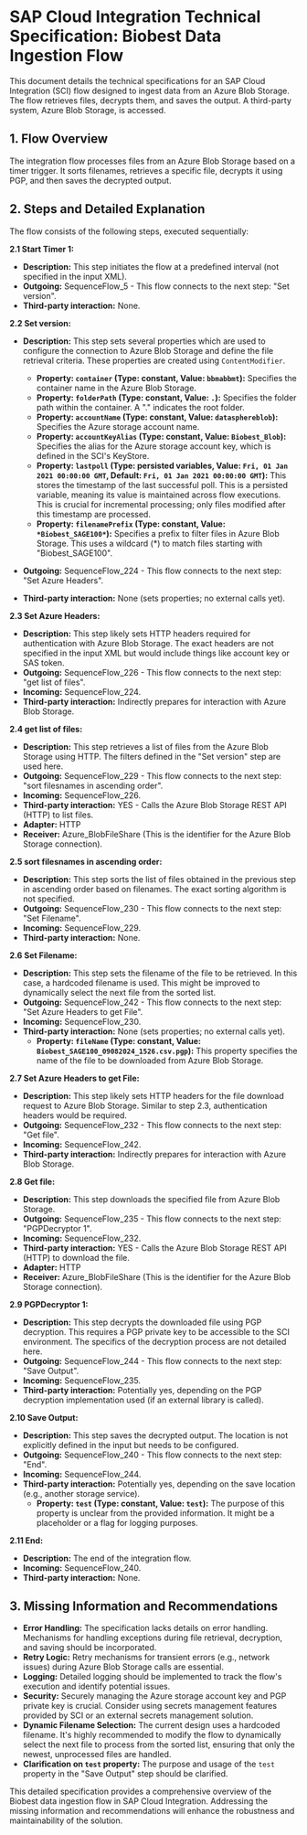 # SAP Cloud Integration Technical Specification: Biobest Data Ingestion Flow

This document details the technical specifications for an SAP Cloud Integration (SCI) flow designed to ingest data from an Azure Blob Storage.  The flow retrieves files, decrypts them, and saves the output.  A third-party system, Azure Blob Storage, is accessed.


## 1. Flow Overview

The integration flow processes files from an Azure Blob Storage based on a timer trigger. It sorts filenames, retrieves a specific file, decrypts it using PGP, and then saves the decrypted output.

## 2. Steps and Detailed Explanation

The flow consists of the following steps, executed sequentially:

**2.1 Start Timer 1:**

* **Description:** This step initiates the flow at a predefined interval (not specified in the input XML).
* **Outgoing:** SequenceFlow_5 - This flow connects to the next step: "Set version".
* **Third-party interaction:** None.

**2.2 Set version:**

* **Description:**  This step sets several properties which are used to configure the connection to Azure Blob Storage and define the file retrieval criteria.  These properties are created using `ContentModifier`.
    * **Property: `container` (Type: constant, Value: `bbmabbmt`):** Specifies the container name in the Azure Blob Storage.
    * **Property: `folderPath` (Type: constant, Value: `.`):** Specifies the folder path within the container. A "." indicates the root folder.
    * **Property: `accountName` (Type: constant, Value: `datasphereblob`):**  Specifies the Azure storage account name.
    * **Property: `accountKeyAlias` (Type: constant, Value: `Biobest_Blob`):** Specifies the alias for the Azure storage account key, which is defined in the SCI's KeyStore.
    * **Property: `lastpoll` (Type: persisted variables, Value: `Fri, 01 Jan 2021 00:00:00 GMT`, Default: `Fri, 01 Jan 2021 00:00:00 GMT`):** This stores the timestamp of the last successful poll. This is a persisted variable, meaning its value is maintained across flow executions.  This is crucial for incremental processing; only files modified after this timestamp are processed.
    * **Property: `filenamePrefix` (Type: constant, Value: `*Biobest_SAGE100*`):** Specifies a prefix to filter files in Azure Blob Storage. This uses a wildcard (*) to match files starting with "Biobest_SAGE100".

* **Outgoing:** SequenceFlow_224 - This flow connects to the next step: "Set Azure Headers".
* **Third-party interaction:** None (sets properties; no external calls yet).

**2.3 Set Azure Headers:**

* **Description:**  This step likely sets HTTP headers required for authentication with Azure Blob Storage. The exact headers are not specified in the input XML but would include things like account key or SAS token.
* **Outgoing:** SequenceFlow_226 - This flow connects to the next step: "get list of files".
* **Incoming:** SequenceFlow_224.
* **Third-party interaction:** Indirectly prepares for interaction with Azure Blob Storage.

**2.4 get list of files:**

* **Description:** This step retrieves a list of files from the Azure Blob Storage using HTTP.  The filters defined in the "Set version" step are used here.
* **Outgoing:** SequenceFlow_229 - This flow connects to the next step: "sort filesnames in ascending order".
* **Incoming:** SequenceFlow_226.
* **Third-party interaction:** YES - Calls the Azure Blob Storage REST API (HTTP) to list files.
* **Adapter:** HTTP
* **Receiver:** Azure_BlobFileShare (This is the identifier for the Azure Blob Storage connection).

**2.5 sort filesnames in ascending order:**

* **Description:** This step sorts the list of files obtained in the previous step in ascending order based on filenames. The exact sorting algorithm is not specified.
* **Outgoing:** SequenceFlow_230 - This flow connects to the next step: "Set Filename".
* **Incoming:** SequenceFlow_229.
* **Third-party interaction:** None.

**2.6 Set Filename:**

* **Description:** This step sets the filename of the file to be retrieved.  In this case, a hardcoded filename is used.  This might be improved to dynamically select the next file from the sorted list.
* **Outgoing:** SequenceFlow_242 - This flow connects to the next step: "Set Azure Headers to get File".
* **Incoming:** SequenceFlow_230.
* **Third-party interaction:** None (sets properties; no external calls yet).
  * **Property: `fileName` (Type: constant, Value: `Biobest_SAGE100_09082024_1526.csv.pgp`):** This property specifies the name of the file to be downloaded from Azure Blob Storage.

**2.7 Set Azure Headers to get File:**

* **Description:** This step likely sets HTTP headers for the file download request to Azure Blob Storage.  Similar to step 2.3, authentication headers would be required.
* **Outgoing:** SequenceFlow_232 - This flow connects to the next step: "Get file".
* **Incoming:** SequenceFlow_242.
* **Third-party interaction:** Indirectly prepares for interaction with Azure Blob Storage.


**2.8 Get file:**

* **Description:** This step downloads the specified file from Azure Blob Storage.
* **Outgoing:** SequenceFlow_235 - This flow connects to the next step: "PGPDecryptor 1".
* **Incoming:** SequenceFlow_232.
* **Third-party interaction:** YES - Calls the Azure Blob Storage REST API (HTTP) to download the file.
* **Adapter:** HTTP
* **Receiver:** Azure_BlobFileShare (This is the identifier for the Azure Blob Storage connection).

**2.9 PGPDecryptor 1:**

* **Description:** This step decrypts the downloaded file using PGP decryption. This requires a PGP private key to be accessible to the SCI environment.  The specifics of the decryption process are not detailed here.
* **Outgoing:** SequenceFlow_244 - This flow connects to the next step: "Save Output".
* **Incoming:** SequenceFlow_235.
* **Third-party interaction:**  Potentially yes, depending on the PGP decryption implementation used (if an external library is called).

**2.10 Save Output:**

* **Description:** This step saves the decrypted output. The location is not explicitly defined in the input but needs to be configured.
* **Outgoing:** SequenceFlow_240 - This flow connects to the next step: "End".
* **Incoming:** SequenceFlow_244.
* **Third-party interaction:**  Potentially yes, depending on the save location (e.g., another storage service).
  * **Property: `test` (Type: constant, Value: `test`):**  The purpose of this property is unclear from the provided information. It might be a placeholder or a flag for logging purposes.


**2.11 End:**

* **Description:**  The end of the integration flow.
* **Incoming:** SequenceFlow_240.
* **Third-party interaction:** None.


## 3.  Missing Information and Recommendations

* **Error Handling:** The specification lacks details on error handling. Mechanisms for handling exceptions during file retrieval, decryption, and saving should be incorporated.
* **Retry Logic:**  Retry mechanisms for transient errors (e.g., network issues) during Azure Blob Storage calls are essential.
* **Logging:**  Detailed logging should be implemented to track the flow's execution and identify potential issues.
* **Security:**  Securely managing the Azure storage account key and PGP private key is crucial. Consider using secrets management features provided by SCI or an external secrets management solution.
* **Dynamic Filename Selection:** The current design uses a hardcoded filename.  It's highly recommended to modify the flow to dynamically select the next file to process from the sorted list, ensuring that only the newest, unprocessed files are handled.
* **Clarification on `test` property:** The purpose and usage of the `test` property in the "Save Output" step should be clarified.


This detailed specification provides a comprehensive overview of the Biobest data ingestion flow in SAP Cloud Integration.  Addressing the missing information and recommendations will enhance the robustness and maintainability of the solution.
